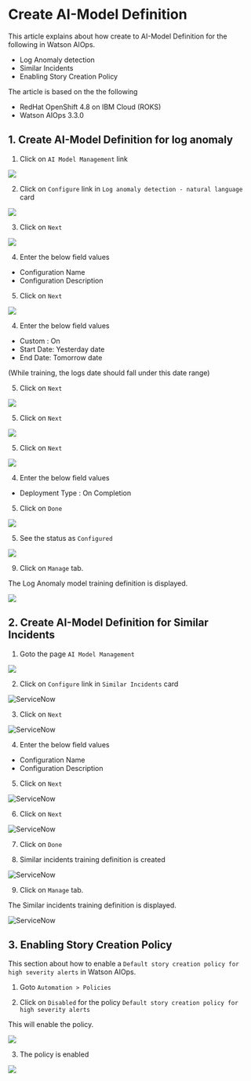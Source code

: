 # Create AI-Model Definition

This article explains about how create to AI-Model Definition for the following in Watson AIOps.

- Log Anomaly detection
- Similar Incidents
- Enabling Story Creation Policy

The article is based on the the following

- RedHat OpenShift 4.8 on IBM Cloud (ROKS)
- Watson AIOps 3.3.0


## 1. Create AI-Model Definition for log anomaly

1. Click on `AI Model Management` link

<img src="images/log-00001.png">

2. Click on `Configure` link in `Log anomaly detection - natural language` card

<img src="images/log-00002.png">

3. Click on `Next` 

<img src="images/log-00003.png">

4. Enter the below field values

- Configuration Name 
- Configuration Description 

5. Click on `Next` 

<img src="images/log-00004.png">

4. Enter the below field values

- Custom : On
- Start Date: Yesterday date
- End Date: Tomorrow date

(While training, the logs date should fall under this date range)

5. Click on `Next` 

<img src="images/log-00005.png">

5. Click on `Next` 

<img src="images/log-00006.png">

5. Click on `Next` 

<img src="images/log-00007.png">

4. Enter the below field values

- Deployment Type : On Completion

5. Click on `Done` 

<img src="images/log-00008.png">

5. See the status as `Configured` 

<img src="images/log-00009.png">

9. Click on `Manage` tab.

The Log Anomaly model training definition is displayed.

<img src="images/log-00010.png">


## 2. Create AI-Model Definition for Similar Incidents


1. Goto the page `AI Model Management`

<img src="images/similar-00001.png">

2. Click on `Configure` link in `Similar Incidents` card

![ServiceNow](./images/similar-00002.png)

3. Click on `Next`

![ServiceNow](./images/similar-00003.png)

4. Enter the below field values

- Configuration Name 
- Configuration Description 

5. Click on `Next` 

![ServiceNow](./images/similar-00004.png)

6. Click on `Next` 

![ServiceNow](./images/similar-00005.png)

7. Click on `Done` 

8. Similar incidents training definition is created

![ServiceNow](./images/similar-00006.png)

9. Click on `Manage` tab.

The Similar incidents  training definition is displayed.

![ServiceNow](./images/similar-00007.png)

## 3. Enabling Story Creation Policy

This section about how to enable a `Default story creation policy for high severity alerts` in Watson AIOps. 

1. Goto `Automation > Policies`

2. Click on  `Disabled` for the policy `Default story creation policy for high severity alerts`

This will enable the policy.

<img src="images/enable-story-creating-1.png">

3. The policy is enabled

<img src="images/enable-story-creating-2.png">